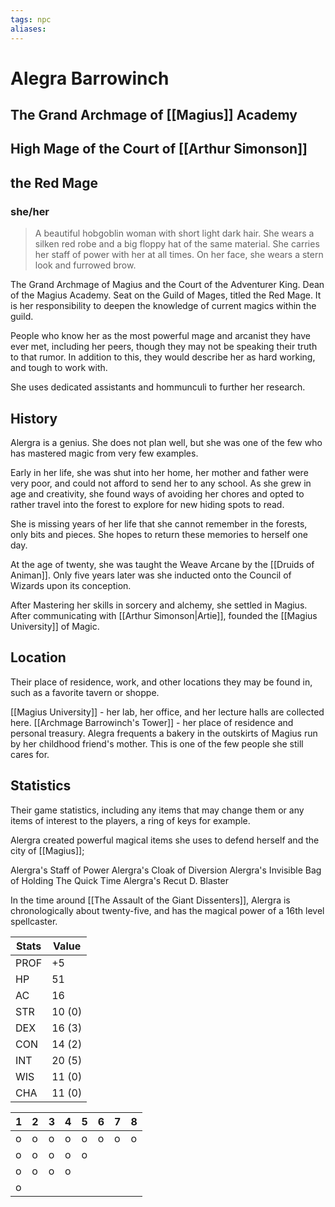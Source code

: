 ```yaml
---
tags: npc
aliases:
---
```

# Alegra Barrowinch
## The Grand Archmage of [[Magius]] Academy
## High Mage of the Court of [[Arthur Simonson]]
## the Red Mage
### she/her

> A beautiful hobgoblin woman with short light dark hair. She wears a silken red robe and a big floppy hat of the same material. She carries her staff of power with her at all times. On her face, she wears a stern look and furrowed brow.

The Grand Archmage of Magius and the Court of the Adventurer King. Dean of the Magius Academy. Seat on the Guild of Mages, titled the Red Mage. It is her responsibility to deepen the knowledge of current magics within the guild.

People who know her as the most powerful mage and arcanist they have ever met, including her peers, though they may not be speaking their truth to that rumor. In addition to this, they would describe her as hard working, and tough to work with.

She uses dedicated assistants and hommunculi to further her research.

## History
Alergra is a genius. She does not plan well, but she was one of the few who has mastered magic from very few examples.

Early in her life, she was shut into her home, her mother and father were very poor, and could not afford to send her to any school. As she grew in age and creativity, she found ways of avoiding her chores and opted to rather travel into the forest to explore for new hiding spots to read. 

She is missing years of her life that she cannot remember in the forests, only bits and pieces. She hopes to return these memories to herself one day.

At the age of twenty, she was taught the Weave Arcane by the [[Druids of Animan]]. Only five years later was she inducted onto the Council of Wizards upon its conception.

After Mastering her skills in sorcery and alchemy, she settled in Magius. After communicating with [[Arthur Simonson|Artie]], founded the [[Magius University]] of Magic.

## Location
Their place of residence, work, and other locations they may be found in, such as a favorite tavern or shoppe.

[[Magius University]] - her lab, her office, and her lecture halls are collected here.
[[Archmage Barrowinch's Tower]] - her place of residence and personal treasury.
Alegra frequents a bakery in the outskirts of Magius run by her childhood friend's mother. This is one of the few people she still cares for.

## Statistics
Their game statistics, including any items that may change them or any items of interest to the players, a ring of keys for example.

Alergra created powerful magical items she uses to defend herself and the city of [[Magius]];

Alergra's Staff of Power
Alergra's Cloak of Diversion
Alergra's Invisible Bag of Holding
The Quick Time
Alergra's Recut D. Blaster

In the time around [[The Assault of the Giant Dissenters]], Alergra is chronologically about twenty-five, and has the magical power of a 16th level spellcaster.

| Stats | Value  |
| ----- | ------ |
| PROF  | +5     | 
| HP    | 51     |
| AC    | 16     |
| STR   | 10 (0) |
| DEX   | 16 (3) |
| CON   | 14 (2) |
| INT   | 20 (5) |
| WIS   | 11 (0) |
| CHA   | 11 (0) |

| 1   | 2   | 3   | 4   | 5   | 6   | 7   | 8   |
| --- | --- | --- | --- | --- | --- | --- | --- |
| o   | o   | o   | o   | o   | o   | o   | o   |
| o   | o   | o   | o   | o   |     |     |     |
| o   | o   | o   | o   |     |     |     |     |
| o   |     |     |     |     |     |     |     |